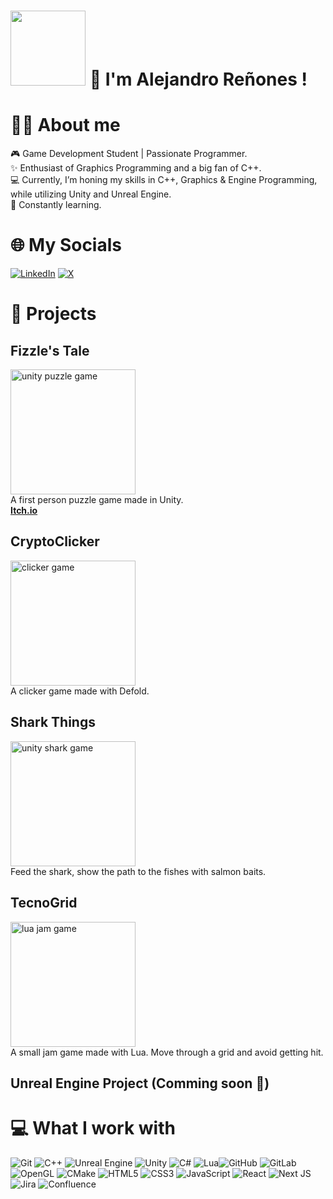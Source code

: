 # <img src ="https://media4.giphy.com/media/v1.Y2lkPTc5MGI3NjExaGhsczlqcDRqMzE3eGxweHJlajR1bG85MzdmdHY4a29ha3ZqeGV6ZSZlcD12MV9pbnRlcm5hbF9naWZfYnlfaWQmY3Q9cw/HeXxzVOv63qQnz98yf/giphy.gif" width="120" /> 👋 I'm Alejandro Reñones !

# 👨‍💻 About me
 🎮 Game Development Student | Passionate Programmer.<br>✨ Enthusiast of Graphics Programming and a big fan of C++.<br>💻 Currently, I’m honing my skills in C++, Graphics & Engine Programming, while utilizing Unity and Unreal Engine.<br>🌱 Constantly learning.<br>

# 🌐 My Socials
[![LinkedIn](https://img.shields.io/badge/LinkedIn-%230077B5.svg?logo=linkedin&logoColor=white)](https://linkedin.com/in/arenonesf)
[![X](https://img.shields.io/badge/X-black.svg?logo=X&logoColor=white)](https://x.com/arenonesf) 

# 🚀 Projects

## Fizzle's Tale
<a href="https://www.youtube.com/watch?v=QX2A5CwrAOc"><img src="https://img.itch.zone/aW1hZ2UvMjc4ODg3Mi8xNjY3NjE1MC5wbmc=/original/Rh1V5o.png" alt="unity puzzle game" width="200"/></a><br> A first person puzzle game made in Unity.<br>
**[Itch.io](https://clockworkhuman.itch.io/fizzles-tale)**

## CryptoClicker
<a href="https://demmiurge.itch.io/cryptoclicker"><img src="https://img.itch.zone/aW1hZ2UvMTk0MTk2MC8xMTQxNjczNS5wbmc=/original/MO%2BKgA.png" alt="clicker game" width="200"/></a><br> A clicker game made with Defold.

## Shark Things
<a href="https://demmiurge.itch.io/shark-things"><img src="https://img.itch.zone/aW1hZ2UvMTk0NTY4NS8xMTQ2MzY2MC5wbmc=/original/lquylO.png" alt="unity shark game" width="200"/></a><br> Feed the shark, show the path to the fishes with salmon baits.

## TecnoGrid
<a href="https://marcorf.itch.io/tecnogrid"><img src="https://img.itch.zone/aW1nLzc0NDY2MDUuanBn/original/kFJX89.jpg" alt="lua jam game" width="200"/></a><br> A small jam game made with Lua. Move through a grid and avoid getting hit.

## Unreal Engine Project (Comming soon 👀)

# 💻 What I work with
![Git](https://img.shields.io/badge/git-%23F05033.svg?style=for-the-badge&logo=git&logoColor=white) ![C++](https://img.shields.io/badge/c++-%2300599C.svg?style=for-the-badge&logo=c%2B%2B&logoColor=white) ![Unreal Engine](https://img.shields.io/badge/unrealengine-%23313131.svg?style=for-the-badge&logo=unrealengine&logoColor=white) ![Unity](https://img.shields.io/badge/unity-%23000000.svg?style=for-the-badge&logo=unity&logoColor=white) ![C#](https://img.shields.io/badge/c%23-%23239120.svg?style=for-the-badge&logo=csharp&logoColor=white) ![Lua](https://img.shields.io/badge/lua-%232C2D72.svg?style=for-the-badge&logo=lua&logoColor=white)![GitHub](https://img.shields.io/badge/github-%23121011.svg?style=for-the-badge&logo=github&logoColor=white) ![GitLab](https://img.shields.io/badge/gitlab-%23181717.svg?style=for-the-badge&logo=gitlab&logoColor=white) ![OpenGL](https://img.shields.io/badge/OpenGL-%23FFFFFF.svg?style=for-the-badge&logo=opengl) ![CMake](https://img.shields.io/badge/CMake-%23008FBA.svg?style=for-the-badge&logo=cmake&logoColor=white) ![HTML5](https://img.shields.io/badge/html5-%23E34F26.svg?style=for-the-badge&logo=html5&logoColor=white) ![CSS3](https://img.shields.io/badge/css3-%231572B6.svg?style=for-the-badge&logo=css3&logoColor=white) ![JavaScript](https://img.shields.io/badge/javascript-%23323330.svg?style=for-the-badge&logo=javascript&logoColor=%23F7DF1E) ![React](https://img.shields.io/badge/react-%2320232a.svg?style=for-the-badge&logo=react&logoColor=%2361DAFB) ![Next JS](https://img.shields.io/badge/Next-black?style=for-the-badge&logo=next.js&logoColor=white)![Jira](https://img.shields.io/badge/jira-%230A0FFF.svg?style=for-the-badge&logo=jira&logoColor=white) ![Confluence](https://img.shields.io/badge/confluence-%23172BF4.svg?style=for-the-badge&logo=confluence&logoColor=white)
